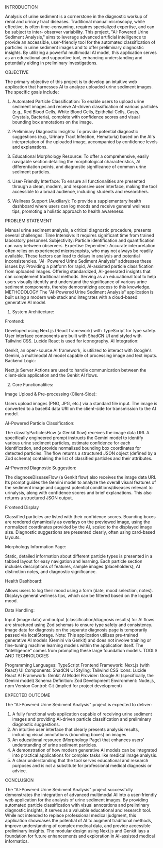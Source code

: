 INTRODUCTION

Analysis of urine sediment is a cornerstone in the diagnostic workup of renal and
urinary tract diseases. Traditional manual microscopy, while effective, is often
time-consuming, requires specialized expertise, and can be subject to inter-
observer variability. This project, &quot;AI-Powered Urine Sediment Analysis,&quot; aims to
leverage advanced artificial intelligence to provide an accessible, user-friendly
tool for the automated classification of particles in urine sediment images and to
offer preliminary diagnostic insights. By utilizing a powerful multimodal AI model,
this application serves as an educational and supportive tool, enhancing
understanding and potentially aiding in preliminary investigations.

OBJECTIVE

The primary objective of this project is to develop an intuitive web application
that harnesses AI to analyze uploaded urine sediment images. The specific goals
include:

1. Automated Particle Classification: To enable users to upload urine
sediment images and receive AI-driven classification of various particles
(e.g., Red Blood Cells, White Blood Cells, Epithelial Cells, Casts, Crystals,
Bacteria), complete with confidence scores and visual bounding box
annotations on the image.

2. Preliminary Diagnostic Insights: To provide potential diagnostic
suggestions (e.g., Urinary Tract Infection, Hematuria) based on the AI&#39;s
interpretation of the uploaded image, accompanied by confidence levels
and explanations.

3. Educational Morphology Resource: To offer a comprehensive, easily
navigable section detailing the morphological characteristics, AI
differentiation points, and diagnostic significance of common urine
sediment particles.

4. User-Friendly Interface: To ensure all functionalities are presented through
a clean, modern, and responsive user interface, making the tool accessible
to a broad audience, including students and researchers.

5. Wellness Support (Auxiliary): To provide a supplementary health
dashboard where users can log moods and receive general wellness tips,
promoting a holistic approach to health awareness.

PROBLEM STATEMENT

Manual urine sediment analysis, a critical diagnostic procedure, presents several
challenges:
Time Intensive: It requires significant time from trained laboratory
personnel.
Subjectivity: Particle identification and quantification can vary between
observers.
Expertise Dependent: Accurate interpretation often relies on experienced
microscopists, who may not always be readily available.
These factors can lead to delays in analysis and potential inconsistencies. &quot;AI-
Powered Urine Sediment Analysis&quot; addresses these issues by:
Providing a platform for rapid, AI-assisted particle classification from
uploaded images.
Offering standardized, AI-generated insights that can complement
traditional methods.
Serving as an educational tool to help users visually identify and understand
the significance of various urine sediment components, thereby
democratizing access to this knowledge.
METHODOLOGY
The &quot;AI-Powered Urine Sediment Analysis&quot; application is built using a modern
web stack and integrates with a cloud-based generative AI model.

1. System Architecture:

Frontend: 

Developed using Next.js (React framework) with TypeScript for
type safety. User interface components are built with ShadCN UI and styled
with Tailwind CSS. Lucide React is used for iconography.
AI Integration: 

Genkit, an open-source AI framework, is utilized to interact
with Google&#39;s Gemini, a multimodal AI model capable of processing image
and text inputs.
Backend Logic: 

Next.js Server Actions are used to handle communication
between the client-side application and the Genkit AI flows.

2. Core Functionalities:
   
Image Upload &amp; Pre-processing (Client-Side):

Users upload images (PNG, JPG, etc.) via a standard file input.
The image is converted to a base64 data URI on the client-side for
transmission to the AI model.

AI-Powered Particle Classification:

The classifyParticlesFlow (a Genkit flow) receives the image data URI.
A specifically engineered prompt instructs the Gemini model to
identify various urine sediment particles, estimate confidence for
each identification, and provide normalized bounding box
coordinates for detected particles.
The flow returns a structured JSON object (defined by a Zod schema)
containing the list of classified particles and their attributes.

AI-Powered Diagnostic Suggestion:

The diagnoseDiseaseFlow (a Genkit flow) also receives the image
data URI.
Its prompt guides the Gemini model to analyze the overall visual
features of the sediment image and suggest potential
conditions/diseases relevant to urinalysis, along with confidence
scores and brief explanations.
This also returns a structured JSON output.

Frontend Display

Classified particles are listed with their confidence scores.
Bounding boxes are rendered dynamically as overlays on the
previewed image, using the normalized coordinates provided by the
AI, scaled to the displayed image size.
Diagnostic suggestions are presented clearly, often using card-based
layouts.

Morphology Information Page:

Static, detailed information about different particle types is
presented in a tabbed layout for easy navigation and learning. Each
particle section includes descriptions of features, sample images
(placeholders), AI distinction notes, and diagnostic significance.

Health Dashboard:

Allows users to log their mood using a form (date, mood selection,
notes).
Displays general wellness tips, which can be filtered based on the
logged mood.

Data Handling:
   
Input (image data) and output (classification/diagnosis results) for AI flows
are structured using Zod schemas to ensure type safety and consistency.
Image data for diagnosis on the separate diagnosis page is temporarily
passed via localStorage.
Note: This application utilizes pre-trained generative AI models (Gemini via
Genkit) and does not involve training or fine-tuning machine learning models
within the application itself. The &quot;intelligence&quot; comes from prompting these large
foundation models.
TOOLS AND TECHNOLOGIES

Programming Languages: TypeScript
Frontend Framework: Next.js (with React)
UI Components: ShadCN UI
Styling: Tailwind CSS
Icons: Lucide React
AI Framework: Genkit
AI Model Provider: Google AI (specifically, the Gemini model)
Schema Definition: Zod
Development Environment: Node.js, npm
Version Control: Git (implied for project development)

EXPECTED OUTCOME

The &quot;AI-Powered Urine Sediment Analysis&quot; project is expected to deliver:
1. A fully functional web application capable of receiving urine sediment
images and providing AI-driven particle classification and preliminary
diagnostic suggestions.
2. An intuitive user interface that clearly presents analysis results, including
visual annotations (bounding boxes) on images.
3. An educational resource (Morphology Page) that enhances users&#39;
understanding of urine sediment particles.
4. A demonstration of how modern generative AI models can be integrated
into practical applications for complex tasks like medical image analysis.
5. A clear understanding that the tool serves educational and research
purposes and is not a substitute for professional medical diagnosis or
advice.

CONCLUSION

The &quot;AI-Powered Urine Sediment Analysis&quot; project successfully demonstrates the
integration of advanced multimodal AI into a user-friendly web application for the
analysis of urine sediment images. By providing automated particle classification
with visual annotations and preliminary diagnostic insights, it serves as a valuable
educational and research tool. While not intended to replace professional medical
judgment, this application showcases the potential of AI to augment traditional
methods, improve understanding of complex medical data, and provide accessible
preliminary insights. The modular design using Next.js and Genkit lays a
foundation for future enhancements and exploration in AI-assisted medical
informatics.
